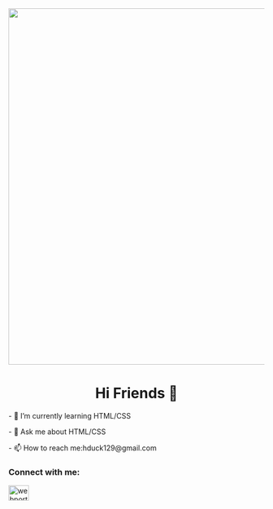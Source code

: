 <img style="width: 700px;" src="https://thepics.top/images/4244.gif">
<h1 align="center">Hi Friends 👋</h1>
<p align="left">- 🌱 I’m currently learning HTML/CSS</p>
<p align="left">- 💬 Ask me about HTML/CSS</p>
<p>- 📫 How to reach me:hduck129@gmail.com</p>
<h3 align="left">Connect with me:</h3>
<p align="left">
<a href="https://instagram.com/amir._.hk18" target="blank"><img align="center" src="https://raw.githubusercontent.com/rahuldkjain/github-profile-readme-generator/master/src/images/icons/Social/instagram.svg" alt="webportal.ir" height="30" width="40" /></a>
</p>
<!--
**AmirHosseinKeshavarzDEV/AmirHosseinKeshavarzDEV** is a ✨ _special_ ✨ repository because its `README.md` (this file) appears on your GitHub profile.

Here are some ideas to get you started:

- 🔭 I’m currently working on ...
- 👯 I’m looking to collaborate on ...
- 🤔 I’m looking for help with ...

- 😄 Pronouns: ...
- ⚡ Fun fact: ...
-->
